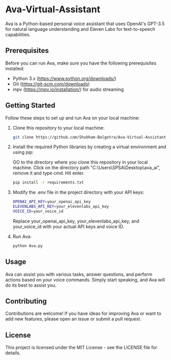 # Ava-Virtual-Assistant

Ava is a Python-based personal voice assistant that uses OpenAI's GPT-3.5 for natural language understanding and Eleven Labs for text-to-speech capabilities.

## Prerequisites

Before you can run Ava, make sure you have the following prerequisites installed:

- Python 3.x (https://www.python.org/downloads/)
- Git (https://git-scm.com/downloads)
- mpv (https://mpv.io/installation/) for audio streaming

## Getting Started

Follow these steps to set up and run Ava on your local machine:

1. Clone this repository to your local machine:

   ```bash
   git clone https://github.com/Shubham-Balgotra/Ava-Virtual-Assistant.git

2. Install the required Python libraries by creating a virtual environment and using pip:

   GO to the directory where you clone this repository in your local machine. Click on the directory path "C:\Users\SPSA\Desktop\ava_ai", remove it and type cmd. Hit enter.
   
   ```bash
   pip install -r requirements.txt
   ```

3. Modify the .env file in the project directory with your API keys:

   ```bash
   OPENAI_API_KEY=your_openai_api_key
   ELEVENLABS_API_KEY=your_elevenlabs_api_key
   VOICE_ID=your_voice_id
   ```
   Replace your_openai_api_key, your_elevenlabs_api_key, and your_voice_id with your actual API keys and voice ID.

4. Run Ava:

   ```bash
   python Ava.py
   ```

## Usage
Ava can assist you with various tasks, answer questions, and perform actions based on your voice commands. Simply start speaking, and Ava will do its best to assist you.

## Contributing
Contributions are welcome! If you have ideas for improving Ava or want to add new features, please open an issue or submit a pull request.

## License
This project is licensed under the MIT License - see the LICENSE file for details.
